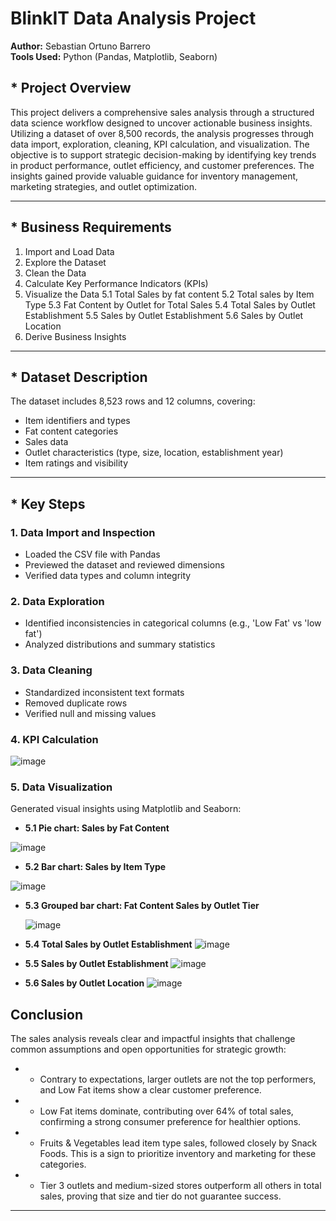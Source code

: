 # BlinkIT Data Analysis Project

**Author:** Sebastian Ortuno Barrero  
**Tools Used:** Python (Pandas, Matplotlib, Seaborn)

## * Project Overview

This project delivers a comprehensive sales analysis through a structured data science workflow designed to uncover actionable business insights. Utilizing a dataset of over 8,500 records, the analysis progresses through data import, exploration, cleaning, KPI calculation, and visualization. The objective is to support strategic decision-making by identifying key trends in product performance, outlet efficiency, and customer preferences. The insights gained provide valuable guidance for inventory management, marketing strategies, and outlet optimization.

---

## * Business Requirements

1. Import and Load Data  
2. Explore the Dataset  
3. Clean the Data  
4. Calculate Key Performance Indicators (KPIs)  
5. Visualize the Data
   5.1 Total Sales by fat content
   5.2 Total sales by Item Type
   5.3 Fat Content by Outlet for Total Sales
   5.4 Total Sales by Outlet Establishment
   5.5 Sales by Outlet Establishment
   5.6 Sales by Outlet Location
7. Derive Business Insights

---

## * Dataset Description

The dataset includes 8,523 rows and 12 columns, covering:

- Item identifiers and types  
- Fat content categories  
- Sales data  
- Outlet characteristics (type, size, location, establishment year)  
- Item ratings and visibility

---

## * Key Steps

### 1. Data Import and Inspection

- Loaded the CSV file with Pandas  
- Previewed the dataset and reviewed dimensions  
- Verified data types and column integrity  

### 2. Data Exploration

- Identified inconsistencies in categorical columns (e.g., 'Low Fat' vs 'low fat')  
- Analyzed distributions and summary statistics

### 3. Data Cleaning

- Standardized inconsistent text formats  
- Removed duplicate rows  
- Verified null and missing values  

### 4. KPI Calculation

![image](https://github.com/user-attachments/assets/f3e7c2cc-970a-40dd-98fc-09d5a851a17e)


### 5. Data Visualization

Generated visual insights using Matplotlib and Seaborn:

- **5.1 Pie chart: Sales by Fat Content**
   
![image](https://github.com/user-attachments/assets/27eab138-8c11-40de-bd1a-acd525f1d8c4)

- **5.2 Bar chart: Sales by Item Type**
  
![image](https://github.com/user-attachments/assets/bea118d4-8346-4b54-bc99-3ab0349e17ec)

- **5.3 Grouped bar chart: Fat Content Sales by Outlet Tier**
  
  ![image](https://github.com/user-attachments/assets/14580986-3ce4-4ce0-9134-3631812c17d3)

- **5.4 Total Sales by Outlet Establishment**
![image](https://github.com/user-attachments/assets/c84e69ee-10ba-49a1-b565-d875d05dfdef)

- **5.5 Sales by Outlet Establishment**
  ![image](https://github.com/user-attachments/assets/ee2357be-5bfb-44c1-a682-4d0a7af6a190)
- **5.6 Sales by Outlet Location**
  ![image](https://github.com/user-attachments/assets/09108f12-6e59-46b8-b46b-031ab6972d68)


##  Conclusion

The sales analysis reveals clear and impactful insights that challenge common assumptions and open opportunities for strategic growth:
- * Contrary to expectations, larger outlets are not the top performers, and Low Fat items show a clear customer preference.
- * Low Fat items dominate, contributing over 64% of total sales, confirming a strong consumer preference for healthier options.
- * Fruits & Vegetables lead item type sales, followed closely by Snack Foods. This is a sign to prioritize inventory and marketing for these categories.
- * Tier 3 outlets and medium-sized stores outperform all others in total sales, proving that size and tier do not guarantee success.

---


